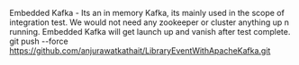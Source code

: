 Embedded Kafka - 
        Its an in memory Kafka, its mainly used in the scope of integration test.
        We would not need any zookeeper or cluster anything up n running.
        Embedded Kafka will get launch up and vanish after test complete.
git push --force https://github.com/anjurawatkathait/LibraryEventWithApacheKafka.git







